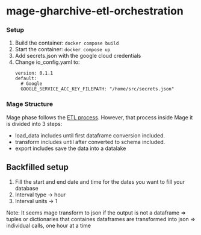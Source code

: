 # mage-gharchive-etl-orchestration

### Setup

1. Build the container: `docker compose build`
2. Start the container: `docker compose up`
3. Add secrets.json with the google cloud credentials
4. Change io_config.yaml to:
    ```
    version: 0.1.1
    default:
      # Google
      GOOGLE_SERVICE_ACC_KEY_FILEPATH: "/home/src/secrets.json"
      ```


### Mage Structure

Mage phase follows the [ETL process](../README.md#etl). However, that process inside Mage it is divided into 3 steps:

- load_data includes until first dataframe conversion included.
- transform includes until after converted to schema included.
- export includes save the data into a datalake


## Backfilled setup

1. Fill the start and end date and time for the dates you want to fill your database
1. Interval type -> hour
1. Interval units -> 1

Note:
It seems mage transform to json if the output is not a dataframe => tuples or dictionaries that containes dataframes are transformed into json => individual calls, one hour at a time